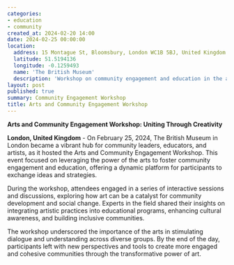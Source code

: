 ```yaml
---
categories:
- education
- community
created_at: 2024-02-20 14:00
date: 2024-02-25 00:00:00
location:
  address: 15 Montague St, Bloomsbury, London WC1B 5BJ, United Kingdom
  latitude: 51.5194136
  longitude: -0.1259493
  name: 'The British Museum'
  description: 'Workshop on community engagement and education in the arts'
layout: post
published: true
summary: Community Engagement Workshop
title: Arts and Community Engagement Workshop
---
```



**Arts and Community Engagement Workshop: Uniting Through Creativity**

**London, United Kingdom** - On February 25, 2024, The British Museum in London became a vibrant hub for community leaders, educators, and artists, as it hosted the Arts and Community Engagement Workshop. This event focused on leveraging the power of the arts to foster community engagement and education, offering a dynamic platform for participants to exchange ideas and strategies.

During the workshop, attendees engaged in a series of interactive sessions and discussions, exploring how art can be a catalyst for community development and social change. Experts in the field shared their insights on integrating artistic practices into educational programs, enhancing cultural awareness, and building inclusive communities.

The workshop underscored the importance of the arts in stimulating dialogue and understanding across diverse groups. By the end of the day, participants left with new perspectives and tools to create more engaged and cohesive communities through the transformative power of art.

